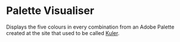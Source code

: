 # Palette Visualiser

Displays the five colours in every combination from an Adobe Palette created
at the site that used to be called [Kuler](color.adobe.com).

